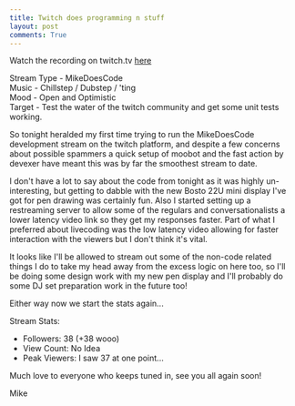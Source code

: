 ```yaml
---
title: Twitch does programming n stuff
layout: post
comments: True
---
```


Watch the recording on twitch.tv [here](http://www.twitch.tv/mikedoescode/v/23666347)  

Stream Type - MikeDoesCode   
Music - Chillstep / Dubstep / 'ting   
Mood - Open and Optimistic   
Target - Test the water of the twitch community and get some unit tests working.

So tonight heralded my first time trying to run the MikeDoesCode development stream on the twitch platform, and despite a few concerns about possible spammers a quick setup of moobot and the fast action by devexer have meant this was by far the smoothest stream to date.

I don't have a lot to say about the code from tonight as it was highly un-interesting, but getting to dabble with the new Bosto 22U mini display I've got for pen drawing was certainly fun. Also I started setting up a restreaming server to allow some of the regulars and conversationalists a lower latency video link so they get my responses faster. Part of what I preferred about livecoding was the low latency video allowing for faster interaction with the viewers but I don't think it's vital.

It looks like I'll be allowed to stream out some of the non-code related things I do to take my head away from the excess logic on here too, so I'll be doing some design work with my new pen display and I'll probably do some DJ set preparation work in the future too!

Either way now we start the stats again...

Stream Stats:  
 - Followers: 38 (+38 wooo)   
 - View Count:  No Idea    
 - Peak Viewers: I saw 37 at one point...   

Much love to everyone who keeps tuned in, see you all again soon!

Mike